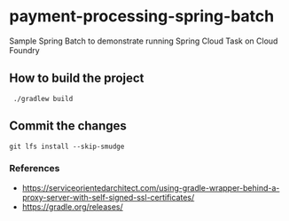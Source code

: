 # payment-processing-spring-batch
Sample Spring Batch to demonstrate running Spring Cloud Task on Cloud Foundry
## How to build the project
` ./gradlew build`

## Commit the changes
`git lfs install --skip-smudge`

### References
- https://serviceorientedarchitect.com/using-gradle-wrapper-behind-a-proxy-server-with-self-signed-ssl-certificates/
- https://gradle.org/releases/
